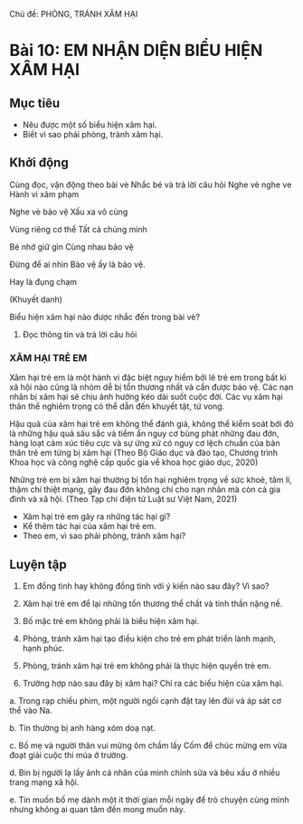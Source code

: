Chủ đề: PHÒNG, TRÁNH XÂM HẠI

# Bài 10: EM NHẬN DIỆN BIỂU HIỆN XÂM HẠI

## Mục tiêu

- Nêu được một số biểu hiện xâm hại.
- Biết vì sao phải phòng, tránh xâm hại.

## Khởi động

Cùng đọc, vận động theo bài vè Nhắc bé và trả lời câu hỏi
Nghe vè nghe ve          Hành vi xâm phạm

Nghe vè bảo vệ           Xấu xa vô cùng

Vùng riêng cơ thể        Tất cả chúng mình

Bé nhớ giữ gìn           Cùng nhau bảo vệ

Đừng để ai nhìn          Bảo vệ ấy là bảo vệ.

Hay là đụng chạm

(Khuyết danh)

Biểu hiện xâm hại nào được nhắc đến trong bài vè?

1. Đọc thông tin và trả lời câu hỏi

### XÂM HẠI TRẺ EM

Xâm hại trẻ em là một hành vi đặc biệt nguy hiểm bởi lẽ trẻ em trong bất kì xã hội nào cũng là nhóm dễ bị tổn thương nhất và cần được bảo vệ. Các nạn nhân bị xâm hại sẽ chịu ảnh hưởng kéo dài suốt cuộc đời. Các vụ xâm hại thân thể nghiêm trọng có thể dẫn đến khuyết tật, tử vong.

Hậu quả của xâm hại trẻ em không thể đánh giá, không thể kiểm soát bởi đó là những hậu quả sâu sắc và tiềm ẩn nguy cơ bùng phát những đau đớn, hàng loạt cảm xúc tiêu cực và sự ứng xử có nguy cơ lệch chuẩn của bản thân trẻ em từng bị xâm hại
(Theo Bộ Giáo dục và đào tạo, Chương trình Khoa học và công nghệ cấp quốc gia về khoa học giáo dục, 2020)

Những trẻ em bị xâm hại thường bị tổn hại nghiêm trọng về sức khoẻ, tâm lí, thậm chí thiệt mạng, gây đau đớn không chỉ cho nạn nhân mà còn cả gia đình và xã hội.
(Theo Tạp chí điện tử Luật sư Việt Nam, 2021)

- Xâm hại trẻ em gây ra những tác hại gì?
- Kể thêm tác hại của xâm hại trẻ em.
- Theo em, vì sao phải phòng, tránh xâm hại?

## Luyện tập

1. Em đồng tình hay không đồng tình với ý kiến nào sau đây? Vì sao?

1. Xâm hại trẻ em để lại những tổn thương thể chất và tinh thần nặng nề.
2. Bố mặc trẻ em không phải là biểu hiện xâm hại.
3. Phòng, tránh xâm hại tạo điều kiện cho trẻ em phát triển lành mạnh, hạnh phúc.
4. Phòng, tránh xâm hại trẻ em không phải là thực hiện quyền trẻ em.

2. Trường hợp nào sau đây bị xâm hại? Chỉ ra các biểu hiện của xâm hại.

a. Trong rạp chiếu phim, một người ngồi cạnh đặt tay lên đùi và áp sát cơ thể vào Na.

b. Tin thường bị anh hàng xóm doạ nạt.

c. Bố mẹ và người thân vui mừng ôm chầm lấy Cốm để chúc mừng em vừa đoạt giải cuộc thi múa ở trường.

d. Bin bị người lạ lấy ảnh cá nhân của mình chỉnh sửa và bêu xấu ở nhiều trang mạng xã hội.

e. Tin muốn bố mẹ dành một ít thời gian mỗi ngày để trò chuyện cùng mình nhưng không ai quan tâm đến mong muốn này.

